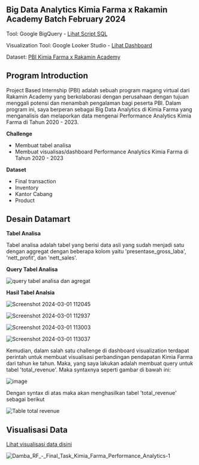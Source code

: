 
**Big Data Analytics Kimia Farma x Rakamin Academy Batch February 2024**
--- 

Tool: Google BigQuery - [Lihat Script SQL](https://github.com/dambarizki28/final-task-kimia-farma-bda/blob/main/query-final-task.sql.txt)

Visualization Tool: Google Looker Studio - [Lihat Dashboard](https://lookerstudio.google.com/reporting/c96de68a-a685-4da6-a80a-6ea799e4fa6e)

Dataset: [PBI Kimia Farma x Rakamin Academy](https://www.rakamin.com/virtual-internship-experience/kimiafarma-big-data-analytics-virtual-internship-program)


Program Introduction
---
Project Based Internship (PBI) adalah sebuah program magang virtual dari Rakamin Academy yang berkolaborasi dengan perusahaan dengan tujuan menggali potensi dan menambah pengalaman bagi peserta PBI. Dalam program ini, saya berperan sebagai Big Data Analytics di Kimia Farma yang menganalisis dan melaporkan data mengenai Performance Analytics Kimia Farma di Tahun 2020 - 2023.

**Challenge**
- Membuat tabel analisa
- Membuat visualisas/dashboard Performance Analytics Kimia Farma di Tahun 2020 - 2023

**Dataset**
- Final transaction
- Inventory
- Kantor Cabang
- Product



Desain Datamart
---
**Tabel Analisa**

Tabel analisa adalah tabel yang berisi data asli yang sudah menjadi satu dengan aggregat dengan beberapa kolom yaitu 'presentase_gross_laba', 'nett_profit', dan 'nett_sales'. 

**Query Tabel Analisa**

![query tabel analisa dan agregat](https://github.com/dambarizki28/final-task-kimia-farma-bda/assets/161567903/fa914e41-dd1c-4047-a8b7-a44ee85f42f3)

**Hasil Tabel Analsia**

![Screenshot 2024-03-01 112045](https://github.com/dambarizki28/final-task-kimia-farma-bda/assets/161567903/65ca036d-b27a-4375-924f-57c36336cf14)

![Screenshot 2024-03-01 112937](https://github.com/dambarizki28/final-task-kimia-farma-bda/assets/161567903/86f5607e-165a-4f6e-aadf-acec54ef904b)

![Screenshot 2024-03-01 113003](https://github.com/dambarizki28/final-task-kimia-farma-bda/assets/161567903/789c516f-9c71-4c1b-b08f-74ca826d1907)

![Screenshot 2024-03-01 113037](https://github.com/dambarizki28/final-task-kimia-farma-bda/assets/161567903/f2e9c40b-f259-4083-9efd-6a7164ecb60a)

Kemudian, dalam salah satu challenge di dashboard visualization terdapat perintah untuk membuat visualisasi perbandingan pendapatan Kimia Farma dari tahun ke tahun. Maka, yang saya lakukan adalah membuat query untuk tabel 'total_revenue'. Maka syntaxnya seperti gambar di bawah ini:

![image](https://github.com/dambarizki28/final-task-kimia-farma-bda/assets/161567903/b5a10d24-04d6-4f6f-9007-0c0588ee63e0)

Dengan syntax di atas maka akan menghasilkan tabel 'total_revenue' sebagai berikut

![Table total revenue](https://github.com/dambarizki28/final-task-kimia-farma-bda/assets/161567903/b8a93733-ea17-4662-84b0-a8c0a7432596)


Visualisasi Data
---

[Lihat visualisasi data disini](https://lookerstudio.google.com/reporting/c96de68a-a685-4da6-a80a-6ea799e4fa6e)

![Damba_RF_-_Final_Task_Kimia_Farma_Performance_Analytics-1](https://github.com/dambarizki28/final-task-kimia-farma-bda/assets/161567903/cc17accd-fa4e-4b36-a9e9-f3692d181125)
